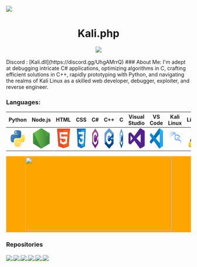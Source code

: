 ![](https://komarev.com/ghpvc/?username=antonkomarev&style=for-the-badge)



<h1 align="center">
        Kali.php
</h1>

<p align="center">
<img src="https://readme-typing-svg.demolab.com?font=Fira+20+Code&size=25&pause=1000&color=FFF53A&center=true&vCenter=true&random=false&width=435&lines=Reverse+Engineer;Dev+in+Website+%26+Exploits;5%2B+Year+Exploit++Experince;1.5%2B+Year+Kali+Experince" /></a>
</p>
Discord : [Kali.dll](https://discord.gg/UhgAMrrQ)
### About Me:    
I'm adept at debugging intricate C# applications, optimizing algorithms in C, crafting efficient solutions in C++, rapidly prototyping with Python, and navigating the realms of Kali Linux as a skilled web developer, debugger, exploiter, and reverse engineer.

### Languages:
| Python | Node.js | HTML | CSS | C# | C++ | C | Visual Studio | VS Code | Kali Linux | Linux |
|----------|----------|----------|-----|-----|-----|-----|-----|-----|-----|-----|
|  <img src="https://github.com/devicons/devicon/blob/master/icons/python/python-original.svg" title="Python"  alt="Python" width="55" height="55"/> |  <img src="https://github.com/devicons/devicon/blob/master/icons/nodejs/nodejs-original.svg" title="Node.js"  alt="Node.js" width="55" height="55"/> |  <img src="https://github.com/devicons/devicon/blob/master/icons/html5/html5-original.svg" title="HTML" alt="HTML" width="55" height="55"/> |  <img src="https://github.com/devicons/devicon/blob/master/icons/css3/css3-original.svg" title="CSS" alt="CSS" width="55" height="55"/> |  <img src="https://github.com/devicons/devicon/blob/master/icons/csharp/csharp-original.svg" title="C#" alt="C#" width="55" height="55"/> |  <img src="https://github.com/devicons/devicon/blob/master/icons/cplusplus/cplusplus-original.svg" title="C++" alt="C++" width="55" height="55"/> |  <img src="https://github.com/devicons/devicon/blob/master/icons/c/c-original.svg" title="C" alt="C" width="55" height="55"/> |  <img src="https://github.com/devicons/devicon/blob/master/icons/visualstudio/visualstudio-plain.svg" title="Visual Studio" alt="Visual Studio" width="55" height="55"/> |  <img src="https://github.com/devicons/devicon/blob/master/icons/vscode/vscode-original.svg" title="VS Code" alt="VS Code" width="55" height="55"/> |  <img src="https://github.com/canaleal/devicon/blob/new-icon-kali-linux/icons/kalilinux/kalilinux-original-wordmark.svg" title="Kali Linux" alt="Kali Linux" width="55" height="55"/> |  <img src="https://github.com/devicons/devicon/blob/master/icons/linux/linux-original.svg" title="Linux" alt="Linux" width="55" height="55"/> |

<p align="center" style="background-color: orange; border: 2px solid orange;">
  <img width="400" height="200" src="https://github-readme-stats.vercel.app/api/top-langs/?username=Kalii1337&size_weight=0.15&count_weight=0.5&layout=compact&theme=vision-friendly-dark">
</p>

### Repositories
<a href="https://github.com/Kalii1337/Underical-Recode">
  <img align="center" src="https://github-readme-stats.vercel.app/api/pin/?username=Kalii1337&repo=Underical-Recode&theme=react&bg_color=1F222E&title_color=F8D866&hide_border=true&icon_color=F8D866&show_icons=false" />
</a>
<a href="https://github.com/Kalii1337/Firewall-SerialChecker">
  <img align="center" src="https://github-readme-stats.vercel.app/api/pin/?username=Kalii1337&repo=Firewall-SerialChecker&theme=react&bg_color=1F222E&title_color=F8D866&hide_border=true&icon_color=F8D866&show_icons=false" />
</a>
<a href="https://github.com/Kalii1337/GTA-Gui-Menu">
  <img align="center" src="https://github-readme-stats.vercel.app/api/pin/?username=Kalii1337&repo=GTA-Gui-Menu&theme=react&bg_color=1F222E&title_color=F8D866&hide_border=true&icon_color=F8D866&show_icons=false" />
</a>
<a href="https://github.com/Kalii1337/AriaEmailGen">
  <img align="center" src="https://github-readme-stats.vercel.app/api/pin/?username=Kalii1337&repo=AriaEmailGen&theme=react&bg_color=1F222E&title_color=F8D866&hide_border=true&icon_color=F8D866&show_icons=false" />
</a>
<a href="https://github.com/Kalii1337/FiveM-Gui-Loader">
  <img align="center" src="https://github-readme-stats.vercel.app/api/pin/?username=Kalii1337&repo=FiveM-Gui-Loader&theme=react&bg_color=1F222E&title_color=F8D866&hide_border=true&icon_color=F8D866&show_icons=false" />
</a>
<a href="https://github.com/Kalii1337/CS2-Rage-Cheat">
  <img align="center" src="https://github-readme-stats.vercel.app/api/pin/?username=Kalii1337&repo=CS2-Rage-Cheat&theme=react&bg_color=1F222E&title_color=F8D866&hide_border=true&icon_color=F8D866&show_icons=false" />
</a>

